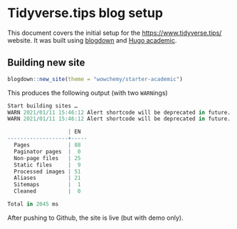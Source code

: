 # Tidyverse.tips blog setup

This document covers the initial setup for the https://www.tidyverse.tips/ website. It was built using [blogdown](https://bookdown.org/yihui/blogdown/) and [Hugo academic](https://themes.gohugo.io/academic/).

## Building new site

```r
blogdown::new_site(theme = "wowchemy/starter-academic")
```

This produces the following output (with two `WARN`ings)

```r
Start building sites … 
WARN 2021/01/11 15:46:12 Alert shortcode will be deprecated in future. Use Callout instead. Rename `alert` to `callout` in "post/writing-technical-content/index.md"
WARN 2021/01/11 15:46:12 Alert shortcode will be deprecated in future. Use Callout instead. Rename `alert` to `callout` in "home/demo.md"

                   | EN  
-------------------+-----
  Pages            | 88  
  Paginator pages  |  0  
  Non-page files   | 25  
  Static files     |  9  
  Processed images | 51  
  Aliases          | 21  
  Sitemaps         |  1  
  Cleaned          |  0  

Total in 2045 ms
```

After pushing to Github, the site is live (but with demo only).